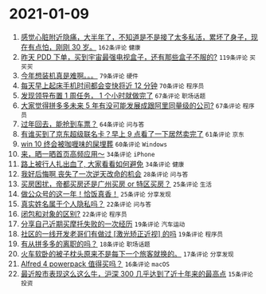 # 2021-01-09

1. [感觉心脏附近隐痛，大半年了，不知道是不是接了太多私活，累坏了身子，现在有点怕，刚刚 30 岁。](https://www.v2ex.com/t/742776) `162条评论` `健康`
1. [昨天 PDD 下单，买到宇宙最强电视盒子，还有那些盒子不服的?](https://www.v2ex.com/t/742785) `119条评论` `买买买`
1. [今年想装机真是难啊。。。](https://www.v2ex.com/t/742771) `79条评论` `硬件`
1. [每天早上起床手机时间都会变快将近 12 分钟](https://www.v2ex.com/t/742996) `70条评论` `程序员`
1. [发现领导布置 1 周任务， 1 个小时就做完了](https://www.v2ex.com/t/742811) `67条评论` `职场话题`
1. [大家觉得拼多多未来 5 年有没可能发展成跟阿里同量级的公司?](https://www.v2ex.com/t/742966) `67条评论` `程序员`
1. [过年回去，能抢到车票？](https://www.v2ex.com/t/742817) `64条评论` `问与答`
1. [有谁买到了京东超级联名卡？早上 9 点看了一下居然卖完了](https://www.v2ex.com/t/742772) `61条评论` `京东`
1. [win 10 终会被咖喱味的屎埋葬](https://www.v2ex.com/t/742850) `60条评论` `Windows`
1. [来，晒一晒首页高频应用～](https://www.v2ex.com/t/743187) `34条评论` `iPhone`
1. [路上被行人扎出血了, 大家看看如何避免](https://www.v2ex.com/t/743185) `34条评论` `健康`
1. [我好后悔啊 丧失了一次逆天改命的机会](https://www.v2ex.com/t/742946) `28条评论` `问与答`
1. [买房困扰，帝都买房还是广州买房 or 特区买房？](https://www.v2ex.com/t/743142) `25条评论` `生活`
1. [做公众号的这一年！恰饭真香！](https://www.v2ex.com/t/742900) `25条评论` `分享发现`
1. [真实姓名属于个人隐私吗？](https://www.v2ex.com/t/743201) `22条评论` `问与答`
1. [闭包和对象的区别?](https://www.v2ex.com/t/743103) `22条评论` `程序员`
1. [分享自己近期买摩托失败的一次经历](https://www.v2ex.com/t/743026) `19条评论` `汽车运动`
1. [社区的一线开发老哥们有做过 [激光矫正近视] 的吗](https://www.v2ex.com/t/742764) `19条评论` `程序员`
1. [有从拼多多的离职的吗？](https://www.v2ex.com/t/743113) `18条评论` `职场话题`
1. [火车软卧的被子枕头原来不是每下一个旅客就换的。](https://www.v2ex.com/t/743012) `17条评论` `分享发现`
1. [Alfred 4 powerpack 值得买吗？](https://www.v2ex.com/t/743198) `16条评论` `macOS`
1. [最近股市表现这么这么牛，沪深 300 几乎达到了近十年来的最高点](https://www.v2ex.com/t/743019) `15条评论` `投资`
